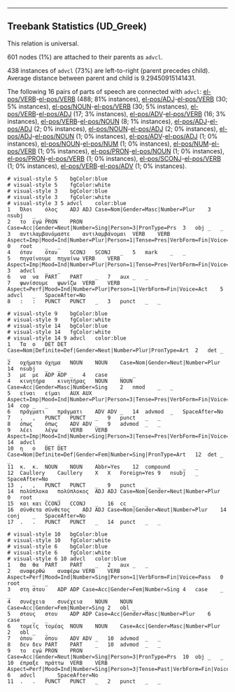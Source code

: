 

--------------------------------------------------------------------------------

## Treebank Statistics (UD_Greek)

This relation is universal.

601 nodes (1%) are attached to their parents as `advcl`.

438 instances of `advcl` (73%) are left-to-right (parent precedes child).
Average distance between parent and child is 9.29450915141431.

The following 16 pairs of parts of speech are connected with `advcl`: [el-pos/VERB]()-[el-pos/VERB]() (488; 81% instances), [el-pos/ADJ]()-[el-pos/VERB]() (30; 5% instances), [el-pos/NOUN]()-[el-pos/VERB]() (30; 5% instances), [el-pos/VERB]()-[el-pos/ADJ]() (17; 3% instances), [el-pos/ADV]()-[el-pos/VERB]() (16; 3% instances), [el-pos/VERB]()-[el-pos/NOUN]() (8; 1% instances), [el-pos/ADJ]()-[el-pos/ADJ]() (2; 0% instances), [el-pos/NOUN]()-[el-pos/ADJ]() (2; 0% instances), [el-pos/ADJ]()-[el-pos/NOUN]() (1; 0% instances), [el-pos/ADV]()-[el-pos/ADJ]() (1; 0% instances), [el-pos/NOUN]()-[el-pos/NUM]() (1; 0% instances), [el-pos/NUM]()-[el-pos/VERB]() (1; 0% instances), [el-pos/PRON]()-[el-pos/NOUN]() (1; 0% instances), [el-pos/PRON]()-[el-pos/VERB]() (1; 0% instances), [el-pos/SCONJ]()-[el-pos/VERB]() (1; 0% instances), [el-pos/VERB]()-[el-pos/ADV]() (1; 0% instances).


~~~ conllu
# visual-style 5	bgColor:blue
# visual-style 5	fgColor:white
# visual-style 3	bgColor:blue
# visual-style 3	fgColor:white
# visual-style 3 5 advcl	color:blue
1	Όλοι	όλος	ADJ	ADJ	Case=Nom|Gender=Masc|Number=Plur	3	nsubj	_	_
2	το	εγώ	PRON	PRON	Case=Acc|Gender=Neut|Number=Sing|Person=3|PronType=Prs	3	obj	_	_
3	αντιλαμβανόμαστε	αντιλαμβάνομαι	VERB	VERB	Aspect=Imp|Mood=Ind|Number=Plur|Person=1|Tense=Pres|VerbForm=Fin|Voice=Pass	0	root	_	_
4	όταν	όταν	SCONJ	SCONJ	_	5	mark	_	_
5	πηγαίνουμε	πηγαίνω	VERB	VERB	Aspect=Imp|Mood=Ind|Number=Plur|Person=1|Tense=Pres|VerbForm=Fin|Voice=Act	3	advcl	_	_
6	να	να	PART	PART	_	7	aux	_	_
7	ψωνίσουμε	ψωνίζω	VERB	VERB	Aspect=Perf|Mood=Ind|Number=Plur|Person=1|VerbForm=Fin|Voice=Act	5	advcl	_	SpaceAfter=No
8	:	:	PUNCT	PUNCT	_	3	punct	_	_

~~~


~~~ conllu
# visual-style 9	bgColor:blue
# visual-style 9	fgColor:white
# visual-style 14	bgColor:blue
# visual-style 14	fgColor:white
# visual-style 14 9 advcl	color:blue
1	Τα	ο	DET	DET	Case=Nom|Definite=Def|Gender=Neut|Number=Plur|PronType=Art	2	det	_	_
2	οχήματα	όχημα	NOUN	NOUN	Case=Nom|Gender=Neut|Number=Plur	14	nsubj	_	_
3	με	με	ADP	ADP	_	4	case	_	_
4	κινητήρα	κινητήρας	NOUN	NOUN	Case=Acc|Gender=Masc|Number=Sing	2	nmod	_	_
5	είναι	είμαι	AUX	AUX	Aspect=Imp|Mood=Ind|Number=Plur|Person=3|Tense=Pres|VerbForm=Fin|Voice=Pass	14	cop	_	_
6	πράγματι	πράγματι	ADV	ADV	_	14	advmod	_	SpaceAfter=No
7	,	,	PUNCT	PUNCT	_	9	punct	_	_
8	όπως	όπως	ADV	ADV	_	9	advmod	_	_
9	λέει	λέγω	VERB	VERB	Aspect=Imp|Mood=Ind|Number=Sing|Person=3|Tense=Pres|VerbForm=Fin|Voice=Act	14	advcl	_	_
10	η	ο	DET	DET	Case=Nom|Definite=Def|Gender=Fem|Number=Sing|PronType=Art	12	det	_	_
11	κ.	κ.	NOUN	NOUN	Abbr=Yes	12	compound	_	_
12	Caullery	Caullery	X	X	Foreign=Yes	9	nsubj	_	SpaceAfter=No
13	,	,	PUNCT	PUNCT	_	9	punct	_	_
14	πολύπλοκα	πολύπλοκος	ADJ	ADJ	Case=Nom|Gender=Neut|Number=Plur	0	root	_	_
15	και	και	CCONJ	CCONJ	_	16	cc	_	_
16	σύνθετα	σύνθετος	ADJ	ADJ	Case=Nom|Gender=Neut|Number=Plur	14	conj	_	SpaceAfter=No
17	.	.	PUNCT	PUNCT	_	14	punct	_	_

~~~


~~~ conllu
# visual-style 10	bgColor:blue
# visual-style 10	fgColor:white
# visual-style 6	bgColor:blue
# visual-style 6	fgColor:white
# visual-style 6 10 advcl	color:blue
1	Θα	θα	PART	PART	_	2	aux	_	_
2	αναφερθώ	αναφέρω	VERB	VERB	Aspect=Perf|Mood=Ind|Number=Sing|Person=1|VerbForm=Fin|Voice=Pass	0	root	_	_
3	στη	στου	ADP	ADP	Case=Acc|Gender=Fem|Number=Sing	4	case	_	_
4	συνέχεια	συνέχεια	NOUN	NOUN	Case=Acc|Gender=Fem|Number=Sing	2	obl	_	_
5	στους	στου	ADP	ADP	Case=Acc|Gender=Masc|Number=Plur	6	case	_	_
6	τομείς	τομέας	NOUN	NOUN	Case=Acc|Gender=Masc|Number=Plur	2	obl	_	_
7	όπου	όπου	ADV	ADV	_	10	advmod	_	_
8	δεν	δεν	PART	PART	_	10	advmod	_	_
9	το	εγώ	PRON	PRON	Case=Acc|Gender=Neut|Number=Sing|Person=3|PronType=Prs	10	obj	_	_
10	έπραξε	πράττω	VERB	VERB	Aspect=Perf|Mood=Ind|Number=Sing|Person=3|Tense=Past|VerbForm=Fin|Voice=Act	6	advcl	_	SpaceAfter=No
11	.	.	PUNCT	PUNCT	_	2	punct	_	_

~~~


